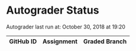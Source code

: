 # Autograder Status
Autograder last run at: October 30, 2018 at 19:20

| GitHub ID | Assignment | Graded Branch |
|-----------|------------|---------------|
